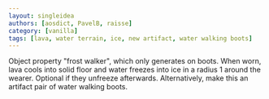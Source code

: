 ```yaml
---
layout: singleidea
authors: [aosdict, PavelB, raisse]
category: [vanilla]
tags: [lava, water terrain, ice, new artifact, water walking boots]
---
```

Object property "frost walker", which only generates on boots. When worn, lava cools into solid floor and water freezes into ice in a radius 1 around the wearer. Optional if they unfreeze afterwards. Alternatively, make this an artifact pair of water walking boots.
